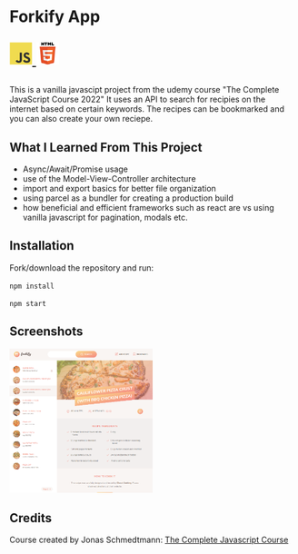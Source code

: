 # Forkify App <p align="left"><a href="https://developer.mozilla.org/en-US/docs/Web/JavaScript" target="_blank" rel="noreferrer"> <img src="https://raw.githubusercontent.com/devicons/devicon/master/icons/javascript/javascript-original.svg" alt="javascript" width="40" height="40"/> </a> <a href="https://www.w3.org/html/" target="_blank" rel="noreferrer"> <img src="https://raw.githubusercontent.com/devicons/devicon/master/icons/html5/html5-original-wordmark.svg" alt="html5" width="40" height="40"/> </a></p>

This is a vanilla javascipt project from the udemy course "The Complete JavaScript Course 2022" It uses an API to search for recipies on the internet based on certain keywords. The recipes can be bookmarked and you can also create your own reciepe.

## What I Learned From This Project

- Async/Await/Promise usage
- use of the Model-View-Controller architecture
- import and export basics for better file organization
- using parcel as a bundler for creating a production build
- how beneficial and efficient frameworks such as react are vs using vanilla javascript for pagination, modals etc.

## Installation

Fork/download the repository and run:

`npm install`

`npm start`

## Screenshots

<img src="./screenshots/forkify_app.PNG" height="50%" width="50%">

## Credits

Course created by Jonas Schmedtmann:
[The Complete Javascript Course](https://www.udemy.com/course/the-complete-javascript-course/)
